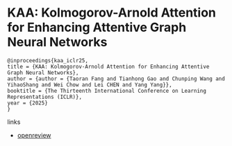 # KAA: Kolmogorov-Arnold Attention for Enhancing Attentive Graph Neural Networks

```
@inproceedings{kaa_iclr25,
title = {KAA: Kolmogorov-Arnold Attention for Enhancing Attentive Graph Neural Networks},
author = {author = {Taoran Fang and Tianhong Gao and Chunping Wang and YihaoShang and Wei Chow and Lei CHEN and Yang Yang}},
booktitle = {The Thirteenth International Conference on Learning Representations (ICLR)},
year = {2025}
}
```

links
- [openreview](https://openreview.net/forum?id=atXCzVSXTJ)
